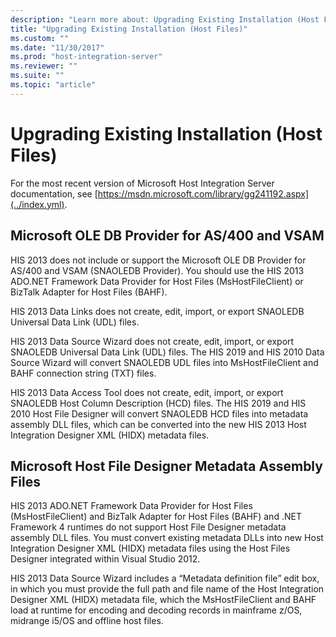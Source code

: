 ```yaml
---
description: "Learn more about: Upgrading Existing Installation (Host Files)"
title: "Upgrading Existing Installation (Host Files)"
ms.custom: ""
ms.date: "11/30/2017"
ms.prod: "host-integration-server"
ms.reviewer: ""
ms.suite: ""
ms.topic: "article"
---
```

# Upgrading Existing Installation (Host Files)
For the most recent version of Microsoft Host Integration Server documentation, see [https://msdn.microsoft.com/library/gg241192.aspx](../index.yml).  
  
## Microsoft OLE DB Provider for AS/400 and VSAM  
 HIS 2013 does not include or support the Microsoft OLE DB Provider for AS/400 and VSAM (SNAOLEDB Provider). You should use the HIS 2013 ADO.NET Framework Data Provider for Host Files (MsHostFileClient) or BizTalk Adapter for Host Files (BAHF).  
  
 HIS 2013 Data Links does not create, edit, import, or export SNAOLEDB Universal Data Link (UDL) files.  
  
 HIS 2013 Data Source Wizard does not create, edit, import, or export SNAOLEDB Universal Data Link (UDL) files. The HIS 2019 and HIS 2010 Data Source Wizard will convert SNAOLEDB UDL files into MsHostFileClient and BAHF connection string (TXT) files.  
  
 HIS 2013 Data Access Tool does not create, edit, import, or export SNAOLEDB Host Column Description (HCD) files. The HIS 2019 and HIS 2010 Host File Designer will convert SNAOLEDB HCD files into metadata assembly DLL files, which can be converted into the new HIS 2013 Host Integration Designer XML (HIDX) metadata files.  
  
## Microsoft Host File Designer Metadata Assembly Files  
 HIS 2013 ADO.NET Framework Data Provider for Host Files (MsHostFileClient) and BizTalk Adapter for Host Files (BAHF) and .NET Framework 4 runtimes do not support Host File Designer metadata assembly DLL files. You must convert existing metadata DLLs into new Host Integration Designer XML (HIDX) metadata files using the Host Files Designer integrated within Visual Studio 2012.  
  
 HIS 2013 Data Source Wizard includes a “Metadata definition file” edit box, in which you must provide the full path and file name of the Host Integration Designer XML (HIDX) metadata file, which the MsHostFileClient and BAHF load at runtime for encoding and decoding records in mainframe z/OS, midrange i5/OS and offline host files.